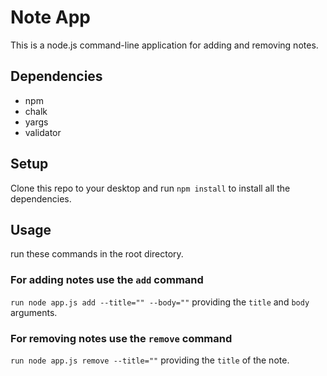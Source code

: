 # Note App
This is a node.js command-line application for adding and removing notes.

## Dependencies
* npm
* chalk
* yargs
* validator

## Setup
Clone this repo to your desktop and run `npm install` to install all the dependencies.

## Usage
run these commands in the root directory.

### For adding notes use the `add` command 
`run node app.js add --title="" --body=""` providing the `title` and `body` arguments.
### For removing notes use the `remove` command 
`run node app.js remove --title=""` providing the `title` of the note.
